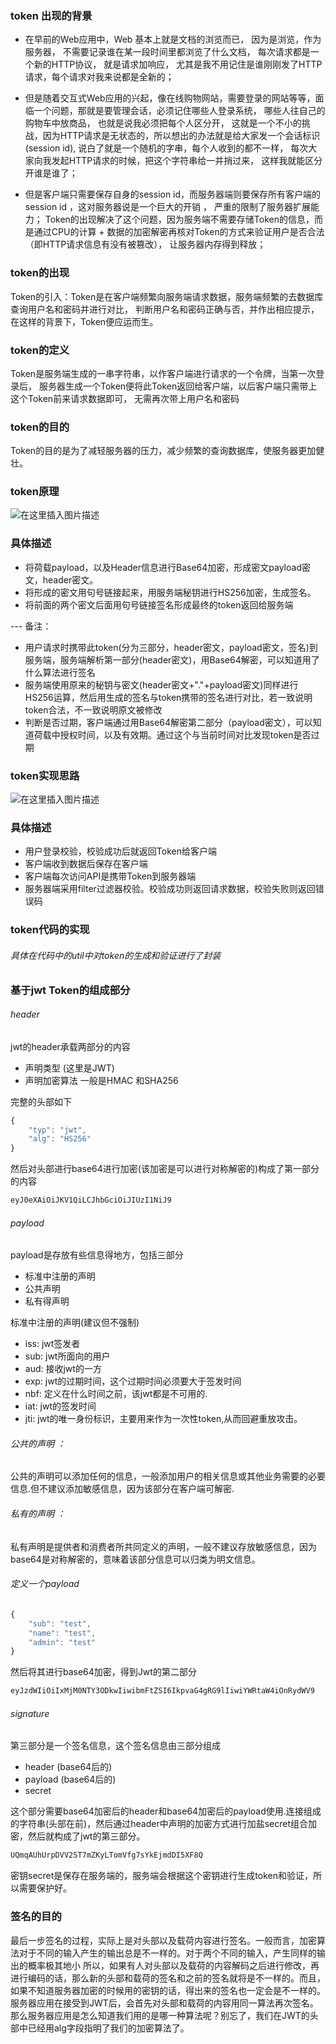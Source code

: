 ### token 出现的背景

- 在早前的Web应用中，Web 基本上就是文档的浏览而已， 因为是浏览，作为服务器， 不需要记录谁在某一段时间里都浏览了什么文档，
  每次请求都是一个新的HTTP协议， 就是请求加响应， 尤其是我不用记住是谁刚刚发了HTTP请求，每个请求对我来说都是全新的；
  
- 但是随着交互式Web应用的兴起，像在线购物网站，需要登录的网站等等，面临一个问题，那就是要管理会话，必须记住哪些人登录系统， 哪些人往自己的购物车中放商品， 也就是说我必须把每个人区分开，
这就是一个不小的挑战，因为HTTP请求是无状态的，所以想出的办法就是给大家发一个会话标识(session id), 说白了就是一个随机的字串，每个人收到的都不一样， 每次大家向我发起HTTP请求的时候，把这个字符串给一并捎过来， 这样我就能区分开谁是谁了；

- 但是客户端只需要保存自身的session id，而服务器端则要保存所有客户端的session id ，这对服务器说是一个巨大的开销 ， 严重的限制了服务器扩展能力；
  Token的出现解决了这个问题，因为服务端不需要存储Token的信息，而是通过CPU的计算 + 数据的加密解密再核对Token的方式来验证用户是否合法（即HTTP请求信息有没有被篡改），
让服务器内存得到释放；


### token的出现
Token的引入：Token是在客户端频繁向服务端请求数据，服务端频繁的去数据库查询用户名和密码并进行对比，
判断用户名和密码正确与否，并作出相应提示，在这样的背景下，Token便应运而生。

### token的定义
Token是服务端生成的一串字符串，以作客户端进行请求的一个令牌，当第一次登录后，
服务器生成一个Token便将此Token返回给客户端，以后客户端只需带上这个Token前来请求数据即可，
无需再次带上用户名和密码

### token的目的

Token的目的是为了减轻服务器的压力，减少频繁的查询数据库，使服务器更加健壮。


### token原理

![在这里插入图片描述](https://img-blog.csdnimg.cn/ece2c1e79cd1461e9782908c0048245e.png?x-oss-process=image/watermark,type_ZHJvaWRzYW5zZmFsbGJhY2s,shadow_50,text_Q1NETiBAYXJ0aHVyd2FuZ2dhbmc=,size_20,color_FFFFFF,t_70,g_se,x_16#pic_center)


### 具体描述

- 将荷载payload，以及Header信息进行Base64加密，形成密文payload密文，header密文。
- 将形成的密文用句号链接起来，用服务端秘钥进行HS256加密，生成签名。
- 将前面的两个密文后面用句号链接签名形成最终的token返回给服务端

--- 备注：

- 用户请求时携带此token(分为三部分，header密文，payload密文，签名)到服务端，服务端解析第一部分(header密文)，用Base64解密，可以知道用了什么算法进行签名
- 服务端使用原来的秘钥与密文(header密文+"."+payload密文)同样进行HS256运算，然后用生成的签名与token携带的签名进行对比，若一致说明token合法，不一致说明原文被修改
- 判断是否过期，客户端通过用Base64解密第二部分（payload密文），可以知道荷载中授权时间，以及有效期。通过这个与当前时间对比发现token是否过期

### token实现思路

![在这里插入图片描述](https://img-blog.csdnimg.cn/76152a2096c346ba8ce32202f665e077.png?x-oss-process=image/watermark,type_ZHJvaWRzYW5zZmFsbGJhY2s,shadow_50,text_Q1NETiBAYXJ0aHVyd2FuZ2dhbmc=,size_15,color_FFFFFF,t_70,g_se,x_16#pic_center)

### 具体描述

- 用户登录校验，校验成功后就返回Token给客户端
- 客户端收到数据后保存在客户端
- 客户端每次访问API是携带Token到服务器端
- 服务器端采用filter过滤器校验。校验成功则返回请求数据，校验失败则返回错误码



### token代码的实现
###### 具体在代码中的util中对token的生成和验证进行了封装


### 基于jwt Token的组成部分

###### header
jwt的header承载两部分的内容

- 声明类型 (这里是JWT)
- 声明加密算法 一般是HMAC 和SHA256

完整的头部如下

```javascript
{
    "typ": "jwt",
    "alg": "HS256"
}
```
然后对头部进行base64进行加密(该加密是可以进行对称解密的)构成了第一部分的内容

```javascript
eyJ0eXAiOiJKV1QiLCJhbGciOiJIUzI1NiJ9
```


###### payload
payload是存放有些信息得地方，包括三部分
- 标准中注册的声明
- 公共声明
- 私有得声明

标准中注册的声明(建议但不强制)
- iss: jwt签发者
- sub: jwt所面向的用户
- aud: 接收jwt的一方
- exp: jwt的过期时间，这个过期时间必须要大于签发时间
- nbf: 定义在什么时间之前，该jwt都是不可用的.
- iat: jwt的签发时间
- jti: jwt的唯一身份标识，主要用来作为一次性token,从而回避重放攻击。

###### 公共的声明 ：
公共的声明可以添加任何的信息，一般添加用户的相关信息或其他业务需要的必要信息.但不建议添加敏感信息，因为该部分在客户端可解密.

###### 私有的声明 ：
私有声明是提供者和消费者所共同定义的声明，一般不建议存放敏感信息，因为base64是对称解密的，意味着该部分信息可以归类为明文信息。

###### 定义一个payload

```javascript
{
    "sub": "test",
    "name": "test",
    "admin": "test"
}
```
然后将其进行base64加密，得到Jwt的第二部分

```javascript
eyJzdWIiOiIxMjM0NTY3ODkwIiwibmFtZSI6IkpvaG4gRG9lIiwiYWRtaW4iOnRydWV9
```

###### signature
第三部分是一个签名信息，这个签名信息由三部分组成
- header (base64后的)
- payload (base64后的)
- secret

这个部分需要base64加密后的header和base64加密后的payload使用.连接组成的字符串(头部在前)，然后通过header中声明的加密方式进行加盐secret组合加密，然后就构成了jwt的第三部分。

```javascript
UQmqAUhUrpDVV2ST7mZKyLTomVfg7sYkEjmdDI5XF8Q
```
密钥secret是保存在服务端的，服务端会根据这个密钥进行生成token和验证，所以需要保护好。


### 签名的目的

最后一步签名的过程，实际上是对头部以及载荷内容进行签名。一般而言，加密算法对于不同的输入产生的输出总是不一样的。对于两个不同的输入，产生同样的输出的概率极其地小
所以，如果有人对头部以及载荷的内容解码之后进行修改，再进行编码的话，那么新的头部和载荷的签名和之前的签名就将是不一样的。而且，如果不知道服务器加密的时候用的密钥的话，得出来的签名也一定会是不一样的。
服务器应用在接受到JWT后，会首先对头部和载荷的内容用同一算法再次签名。那么服务器应用是怎么知道我们用的是哪一种算法呢？别忘了，我们在JWT的头部中已经用alg字段指明了我们的加密算法了。